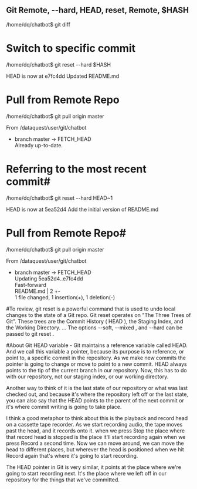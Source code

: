 ## Git Remote, --hard, HEAD, reset, Remote, $HASH

/home/dq/chatbot$ git diff  

# Switch to specific commit 

/home/dq/chatbot$ git reset --hard $HASH 

HEAD is now at e7fc4dd Updated README.md

# Pull from Remote Repo 

/home/dq/chatbot$ git pull origin master 

From /dataquest/user/git/chatbot                                                
 * branch            master     -> FETCH_HEAD                                   
Already up-to-date.  

# Referring to the most recent commit#

/home/dq/chatbot$ git reset --hard HEAD~1

HEAD is now at 5ea52d4 Add the initial version of README.md 

# Pull from Remote Repo#

/home/dq/chatbot$ git pull origin master 

From /dataquest/user/git/chatbot                                                
 * branch            master     -> FETCH_HEAD                                   
Updating 5ea52d4..e7fc4dd                                                       
Fast-forward                                                                    
 README.md | 2 +-                                                               
 1 file changed, 1 insertion(+), 1 deletion(-)                                  

#To review, git reset is a powerful command that is used to undo local changes to the state of a Git repo. Git reset operates on "The Three Trees of Git". These trees are the Commit History ( HEAD ), the Staging Index, and the Working Directory. ... The options --soft, --mixed , and --hard can be passed to git reset .

#About Git HEAD variable - Git maintains a reference variable called HEAD. And we call this variable a pointer, because its purpose is to reference, or point to, a specific commit in the repository. As we make new commits the pointer is going to change or move to point to a new commit. HEAD always points to the tip of the current branch in our repository. Now, this has to do with our repository, not our staging index, or our working directory.

Another way to think of it is the last state of our repository or what was last checked out, and because it's where the repository left off or the last state, you can also say that the HEAD points to the parent of the next commit or it's where commit writing is going to take place.

I think a good metaphor to think about this is the playback and record head on a cassette tape recorder. As we start recording audio, the tape moves past the head, and it records onto it. when we press Stop the place where that record head is stopped is the place it'll start recording again when we press Record a second time. Now we can move around, we can move the head to different places, but wherever the head is positioned when we hit Record again that's where it's going to start recording.

The HEAD pointer in Git is very similar, it points at the place where we're going to start recording next. It's the place where we left off in our repository for the things that we've committed.

